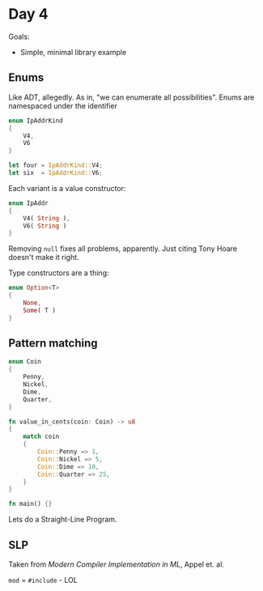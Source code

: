 # Day 4
Goals:
* Simple, minimal library example

## Enums
Like ADT, allegedly. As in, "we can enumerate all possibilities". Enums are namespaced under the identifier

```rust 
enum IpAddrKind 
{
	V4,
	V6
}

let four = IpAddrKind::V4;
let six  = IpAddrKind::V6;
```

Each variant is a value constructor:

```rust
enum IpAddr 
{
	V4( String ),
	V6( String )
}
```

Removing `null` fixes all problems, apparently. Just citing Tony Hoare doesn't make it right. 

Type constructors are a thing:

```rust 
enum Option<T> 
{
	None,
	Some( T )
}
```

## Pattern matching
```rust
enum Coin 
{
    Penny,
    Nickel,
    Dime,
    Quarter,
}

fn value_in_cents(coin: Coin) -> u8 
{
    match coin 
    {
        Coin::Penny => 1,
        Coin::Nickel => 5,
        Coin::Dime => 10,
        Coin::Quarter => 25,
    }
}

fn main() {}
```

Lets do a Straight-Line Program.

## SLP
Taken from *Modern Compiler Implementation in ML*, Appel et. al.

`mod` = `#include` - LOL
